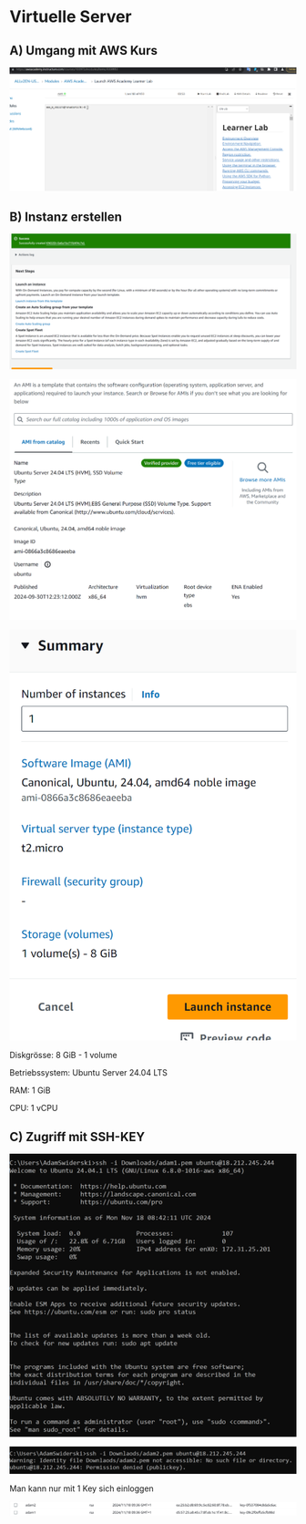 # Virtuelle Server

## A) Umgang mit AWS Kurs
![img.png](img.png)
## B) Instanz erstellen

![img_1.png](img_1.png)

![img_2.png](img_2.png)

![img_3.png](img_3.png)

Diskgrösse: 8 GiB - 1 volume

Betriebssystem: Ubuntu Server 24.04 LTS

RAM: 1 GiB

CPU: 1 vCPU

## C) Zugriff mit SSH-KEY

![img_4.png](img_4.png)

![img_5.png](img_5.png)

Man kann nur mit 1 Key sich einloggen

![img_6.png](img_6.png)

